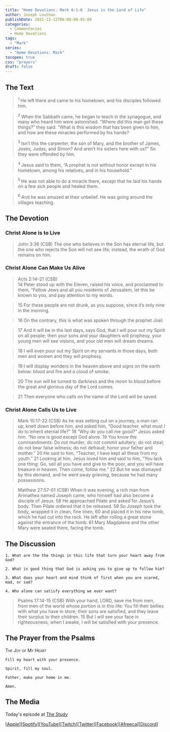 ```yaml
---
title: "Home Devotions: Mark 6:1-6	Jesus is the Lord of Life"
author: Joseph Louthan
publishDate: 2021-11-12T06:00:00-05:00
categories:
  - Commentaries
  - Home Devotions
tags:
  - "Mark"
series:
  - "Home Devotions: Mark"
tocopen: true
css: "prayers"
draft: false
---
```

## The Text

><sup> 1 </sup> He left there and came to his hometown, and his disciples followed him. 

><sup> 2 </sup> When the Sabbath came, he began to teach in the synagogue, and many who heard him were astonished. “Where did this man get these things?” they said. “What is this wisdom that has been given to him, and how are these miracles performed by his hands? 

><sup> 3 </sup> Isn’t this the carpenter, the son of Mary, and the brother of James, Joses, Judas, and Simon? And aren’t his sisters here with us?” So they were offended by him. 

><sup> 4 </sup> Jesus said to them, “A prophet is not without honor except in his hometown, among his relatives, and in his household.” 

><sup> 5 </sup> He was not able to do a miracle there, except that he laid his hands on a few sick people and healed them. 

><sup> 6 </sup> And he was amazed at their unbelief. He was going around the villages teaching.

## The Devotion

### Christ Alone is to Live

>John 3:36 (CSB) The one who believes in the Son has eternal life, but the one who rejects the Son will not see life; instead, the wrath of God remains on him.

### Christ Alone Can Make Us Alive

>Acts 2:14–21 (CSB)  
> 14  Peter stood up with the Eleven, raised his voice, and proclaimed to them, “Fellow Jews and all you residents of Jerusalem, let this be known to you, and pay attention to my words. 

> 15  For these people are not drunk, as you suppose, since it’s only nine in the morning. 

> 16  On the contrary, this is what was spoken through the prophet Joel: 

> 17  And it will be in the last days, says God, that I will pour out my Spirit on all people; then your sons and your daughters will prophesy, your young men will see visions, and your old men will dream dreams. 

> 18  I will even pour out my Spirit on my servants in those days, both men and women and they will prophesy. 

> 19  I will display wonders in the heaven above and signs on the earth below: blood and fire and a cloud of smoke. 

> 20  The sun will be turned to darkness and the moon to blood before the great and glorious day of the Lord comes. 

> 21  Then everyone who calls on the name of the Lord will be saved.

### Christ Alone Calls Us to Live

>Mark 10:17-22 (CSB) As he was setting out on a journey, a man ran up, knelt down before him, and asked him, “Good teacher, what must I do to inherit eternal life?”
18 “Why do you call me good?” Jesus asked him. “No one is good except God alone. 19 You know the commandments: Do not murder; do not commit adultery; do not steal; do not bear false witness; do not defraud; honor your father and mother.”
20 He said to him, “Teacher, I have kept all these from my youth.”
21 Looking at him, Jesus loved him and said to him, “You lack one thing: Go, sell all you have and give to the poor, and you will have treasure in heaven. Then come, follow me.” 22 But he was dismayed by this demand, and he went away grieving, because he had many possessions.

>Matthew 27:57-61 (CSB) When it was evening, a rich man from Arimathea named Joseph came, who himself had also become a disciple of Jesus. 58 He approached Pilate and asked for Jesus’s body. Then Pilate ordered that it be released. 59 So Joseph took the body, wrapped it in clean, fine linen, 60 and placed it in his new tomb, which he had cut into the rock. He left after rolling a great stone against the entrance of the tomb. 61 Mary Magdalene and the other Mary were seated there, facing the tomb.

## The Discussion

```text
1. What are the the things in this life that turn your heart away from God?
```

```text
2. What is good thing that God is asking you to give up to follow him?
```

```text
3. What does your heart and mind think of first when you are scared, mad, or sad?
```

```text
4. Who alone can satisfy everything we ever want?
```

>Psalms 17:14-15 (CSB) With your hand, LORD, save me from men,
from men of the world
whose portion is in this life:
You fill their bellies with what you have in store;
their sons are satisfied,
and they leave their surplus to their children.
15 But I will see your face in righteousness;
when I awake, I will be satisfied with your presence.

## The Prayer from the Psalms

>

<div style='font-variant: small-caps;'>
The Joy of My Heart
</div>

```text
Fill my heart with your presence.

Spirit, fill my soul.

Father, make your home in me.

Amen.
```

<div style="page-break-after: always;"></div>

## The Media

Today's episode at [The Study](http://study.theologic.us/podcast/home-devotions-mark-61-6-jesus-is-the-lord-of-life)

\[[Apple](https://podcasts.apple.com/us/podcast/the-study/id1557102127)\]\[[Spotify](https://open.spotify.com/show/0Xs5qsNvWePyRqcmtOTPkR)\]\[[YouTube](http://youtube.theologic.us)\]\[[Twitch](http://twitch.theologic.us)\]\[[Twitter](https://twitter.com/theologic_us)\]\[[Facebook](https://www.facebook.com/groups/462231051477464)\]\[[Afreeca](https://bj.afreecatv.com/theologicus)\]\[[Discord](http://discord.theologic.us)\]
